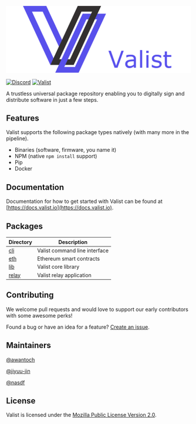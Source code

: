 [![Logo](./assets/Logo.png)](https://valist.io)

[![Discord](https://img.shields.io/discord/785535462311591976)](https://discord.com/channels/785535462311591976)
[![Valist](https://img.shields.io/badge/valist-published-blue)](https://app.valist.io/valist)

A trustless universal package repository enabling you to digitally sign and distribute software in just a few steps.

## Features

Valist supports the following package types natively (with many more in the pipeline).

* Binaries (software, firmware, you name it)
* NPM (native `npm install` support)
* Pip
* Docker

## Documentation

Documentation for how to get started with Valist can be found at [https://docs.valist.io](https://docs.valist.io).

## Packages

| Directory        | Description                   |
| ---------------- | ----------------------------- |
| [cli](./cli)     | Valist command line interface |
| [eth](./eth)     | Ethereum smart contracts      |
| [lib](./lib)     | Valist core library           |
| [relay](./relay) | Valist relay application      |

## Contributing

We welcome pull requests and would love to support our early contributors with some awesome perks!

Found a bug or have an idea for a feature? [Create an issue](https://github.com/valist-io/valist/issues/new).

## Maintainers

[@awantoch](https://github.com/awantoch)

[@jiyuu-jin](https://github.com/jiyuu-jin)

[@nasdf](https://github.com/nasdf)

## License

Valist is licensed under the [Mozilla Public License Version 2.0](https://www.mozilla.org/en-US/MPL/2.0/).
